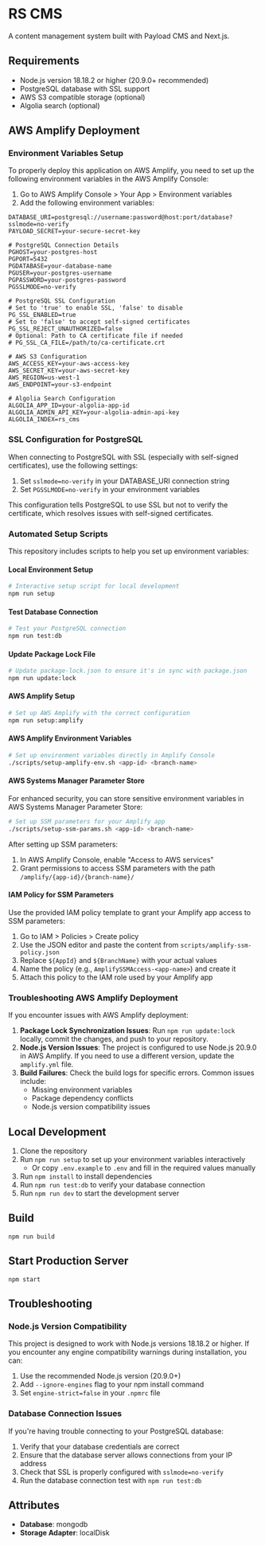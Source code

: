 # RS CMS

A content management system built with Payload CMS and Next.js.

## Requirements

- Node.js version 18.18.2 or higher (20.9.0+ recommended)
- PostgreSQL database with SSL support
- AWS S3 compatible storage (optional)
- Algolia search (optional)

## AWS Amplify Deployment

### Environment Variables Setup

To properly deploy this application on AWS Amplify, you need to set up the following environment variables in the AWS Amplify Console:

1. Go to AWS Amplify Console > Your App > Environment variables
2. Add the following environment variables:

```
DATABASE_URI=postgresql://username:password@host:port/database?sslmode=no-verify
PAYLOAD_SECRET=your-secure-secret-key

# PostgreSQL Connection Details
PGHOST=your-postgres-host
PGPORT=5432
PGDATABASE=your-database-name
PGUSER=your-postgres-username
PGPASSWORD=your-postgres-password
PGSSLMODE=no-verify

# PostgreSQL SSL Configuration
# Set to 'true' to enable SSL, 'false' to disable
PG_SSL_ENABLED=true
# Set to 'false' to accept self-signed certificates
PG_SSL_REJECT_UNAUTHORIZED=false
# Optional: Path to CA certificate file if needed
# PG_SSL_CA_FILE=/path/to/ca-certificate.crt

# AWS S3 Configuration
AWS_ACCESS_KEY=your-aws-access-key
AWS_SECRET_KEY=your-aws-secret-key
AWS_REGION=us-west-1
AWS_ENDPOINT=your-s3-endpoint

# Algolia Search Configuration
ALGOLIA_APP_ID=your-algolia-app-id
ALGOLIA_ADMIN_API_KEY=your-algolia-admin-api-key
ALGOLIA_INDEX=rs_cms
```

### SSL Configuration for PostgreSQL

When connecting to PostgreSQL with SSL (especially with self-signed certificates), use the following settings:

1. Set `sslmode=no-verify` in your DATABASE_URI connection string
2. Set `PGSSLMODE=no-verify` in your environment variables

This configuration tells PostgreSQL to use SSL but not to verify the certificate, which resolves issues with self-signed certificates.

### Automated Setup Scripts

This repository includes scripts to help you set up environment variables:

#### Local Environment Setup

```bash
# Interactive setup script for local development
npm run setup
```

#### Test Database Connection

```bash
# Test your PostgreSQL connection
npm run test:db
```

#### Update Package Lock File

```bash
# Update package-lock.json to ensure it's in sync with package.json
npm run update:lock
```

#### AWS Amplify Setup

```bash
# Set up AWS Amplify with the correct configuration
npm run setup:amplify
```

#### AWS Amplify Environment Variables

```bash
# Set up environment variables directly in Amplify Console
./scripts/setup-amplify-env.sh <app-id> <branch-name>
```

#### AWS Systems Manager Parameter Store

For enhanced security, you can store sensitive environment variables in AWS Systems Manager Parameter Store:

```bash
# Set up SSM parameters for your Amplify app
./scripts/setup-ssm-params.sh <app-id> <branch-name>
```

After setting up SSM parameters:

1. In AWS Amplify Console, enable "Access to AWS services" 
2. Grant permissions to access SSM parameters with the path `/amplify/{app-id}/{branch-name}/`

#### IAM Policy for SSM Parameters

Use the provided IAM policy template to grant your Amplify app access to SSM parameters:

1. Go to IAM > Policies > Create policy
2. Use the JSON editor and paste the content from `scripts/amplify-ssm-policy.json`
3. Replace `${AppId}` and `${BranchName}` with your actual values
4. Name the policy (e.g., `AmplifySSMAccess-<app-name>`) and create it
5. Attach this policy to the IAM role used by your Amplify app

### Troubleshooting AWS Amplify Deployment

If you encounter issues with AWS Amplify deployment:

1. **Package Lock Synchronization Issues**: Run `npm run update:lock` locally, commit the changes, and push to your repository.
2. **Node.js Version Issues**: The project is configured to use Node.js 20.9.0 in AWS Amplify. If you need to use a different version, update the `amplify.yml` file.
3. **Build Failures**: Check the build logs for specific errors. Common issues include:
   - Missing environment variables
   - Package dependency conflicts
   - Node.js version compatibility issues

## Local Development

1. Clone the repository
2. Run `npm run setup` to set up your environment variables interactively
   - Or copy `.env.example` to `.env` and fill in the required values manually
3. Run `npm install` to install dependencies
4. Run `npm run test:db` to verify your database connection
5. Run `npm run dev` to start the development server

## Build

```
npm run build
```

## Start Production Server

```
npm start
```

## Troubleshooting

### Node.js Version Compatibility

This project is designed to work with Node.js versions 18.18.2 or higher. If you encounter any engine compatibility warnings during installation, you can:

1. Use the recommended Node.js version (20.9.0+)
2. Add `--ignore-engines` flag to your npm install command
3. Set `engine-strict=false` in your `.npmrc` file

### Database Connection Issues

If you're having trouble connecting to your PostgreSQL database:

1. Verify that your database credentials are correct
2. Ensure that the database server allows connections from your IP address
3. Check that SSL is properly configured with `sslmode=no-verify`
4. Run the database connection test with `npm run test:db`

## Attributes

- **Database**: mongodb
- **Storage Adapter**: localDisk
